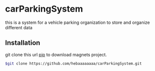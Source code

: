 # carParkingSystem



this is a system for a vehicle parking organization
to store and organize different data

## Installation


git clone this url [pip](https://github.com/hebaaaaaaaa/carParkingSystem.git) to download magnets project.

```bash
$git clone https://github.com/hebaaaaaaaa/carParkingSystem.git
```
